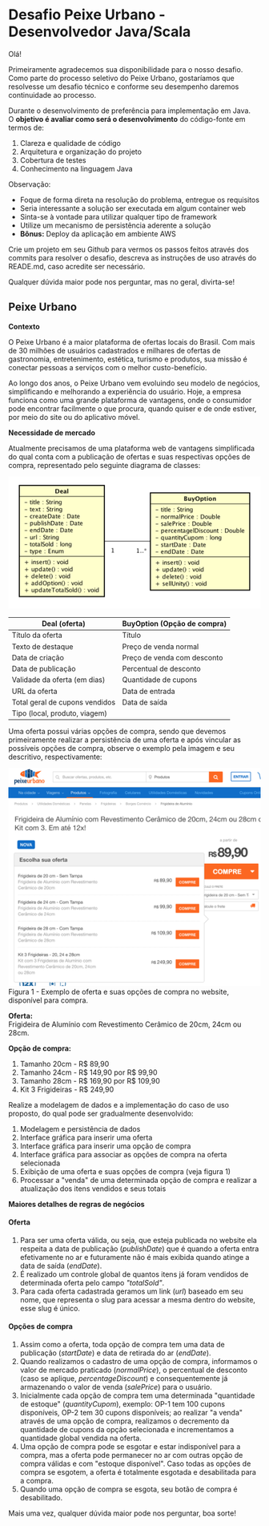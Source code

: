# Desafio Peixe Urbano - Desenvolvedor Java/Scala

Olá!

Primeiramente agradecemos sua disponibilidade para o nosso desafio.
Como parte do processo seletivo do Peixe Urbano, gostaríamos que resolvesse um desafio técnico e conforme seu desempenho daremos continuidade ao processo.

Durante o desenvolvimento de preferência para implementação em Java.<br>
O **objetivo é avaliar como será o desenvolvimento** do código-fonte em termos de:

1. Clareza e qualidade de código
2. Arquitetura e organização do projeto
3. Cobertura de testes
4. Conhecimento na linguagem Java

Observação:

- Foque de forma direta na resolução do problema, entregue os requisitos
- Seria interessante a solução ser executada em algum container web
- Sinta-se à vontade para utilizar qualquer tipo de framework
- Utilize um mecanismo de persistência aderente a solução
- **Bônus:** Deploy da aplicação em ambiente AWS

Crie um projeto em seu Github para vermos os passos feitos através dos commits para resolver o desafio, descreva as instruções de uso através do READE.md, caso acredite ser necessário.

Qualquer dúvida maior pode nos perguntar, mas no geral, divirta-se!

## Peixe Urbano

**Contexto**

O Peixe Urbano é a maior plataforma de ofertas locais do Brasil. Com mais de 30 milhões de usuários cadastrados e milhares de ofertas de gastronomia, entretenimento, estética, turismo e produtos, sua missão é conectar pessoas a serviços com o melhor custo-benefício. 

Ao longo dos anos, o Peixe Urbano vem evoluindo seu modelo de negócios, simplificando e melhorando a experiência do usuário. Hoje, a empresa funciona como uma grande plataforma de vantagens, onde o consumidor pode encontrar facilmente o que procura, quando quiser e de onde estiver, por meio do site ou do aplicativo móvel.

**Necessidade de mercado**

Atualmente precisamos de uma plataforma web de vantagens simplificada do qual conta com a publicação de ofertas e suas respectivas opções de compra, representado pelo seguinte diagrama de classes:

![alt text](./UML-Model.png) 

| Deal (oferta)  | BuyOption (Opção de compra)  |
|---|---|
| Título da oferta | Título  |
| Texto de destaque | Preço de venda normal  |
| Data de criação | Preço de venda com desconto  |
| Data de publicação | Percentual de desconto |
| Validade da oferta (em dias) | Quantidade de cupons |
| URL da oferta | Data de entrada |
| Total geral de cupons vendidos | Data de saída | 
| Tipo (local, produto, viagem) |  |


Uma oferta possui várias opções de compra, sendo que devemos primeiramente realizar a persistência de uma oferta e após vincular as possíveis opções de compra, observe o exemplo pela imagem e seu descritivo, respectivamente:

![alt text](./exemplo-oferta.png)
Figura 1 - Exemplo de oferta e suas opções de compra no website, disponível para compra.

**Oferta:**<br>
Frigideira de Alumínio com Revestimento Cerâmico de 20cm, 24cm ou 28cm.
 
**Opção de compra:**<br>
1. Tamanho 20cm - R$ 89,90
2. Tamanho 24cm - R$ 149,90 por R$ 99,90
3. Tamanho 28cm - R$ 169,90 por R$ 109,90
4. Kit 3 Frigideiras - R$ 249,90 

Realize a modelagem de dados e a implementação do caso de uso proposto, do qual pode ser gradualmente desenvolvido:

1. Modelagem e persistência de dados
2. Interface gráfica para inserir uma oferta
3. Interface gráfica para inserir uma opção de compra
4. Interface gráfica para associar as opções de compra na oferta selecionada
5. Exibição de uma oferta e suas opções de compra (veja figura 1)
6. Processar a "venda" de uma determinada opção de compra e realizar a atualização dos itens vendidos e seus totais

**Maiores detalhes de regras de negócios**

#### Oferta

1. Para ser uma oferta válida, ou seja, que esteja publicada no website ela respeita a data de publicação (_publishDate_) que é quando a oferta entra efetivamente no ar e futuramente não é mais exibida quando atinge a data de saída (_endDate_).
2. É realizado um controle global de quantos itens já foram vendidos de determinada oferta pelo campo _"totalSold"_.
3. Para cada oferta cadastrada geramos um link (_url_) baseado em seu nome, que representa o slug para acessar a mesma dentro do website, esse slug é único.

#### Opções de compra

1. Assim como a oferta, toda opção de compra tem uma data de publicação (_startDate_) e data de retirada do ar (_endDate_).
2. Quando realizamos o cadastro de uma opção de compra, informamos o valor de mercado praticado (_normalPrice_), o percentual de desconto (caso se aplique, _percentageDiscount_) e consequentemente já armazenando o valor de venda (_salePrice_) para o usuário.
3. Inicialmente cada opção de compra tem uma determinada "quantidade de estoque" (_quantityCupom_), exemplo: OP-1 tem 100 cupons disponíveis, OP-2 tem 30 cupons disponíveis; ao realizar "a venda" através de uma opção de compra, realizamos o decremento da quantidade de cupons da opção selecionada e incrementamos a quantidade global vendida na oferta.
4. Uma opção de compra pode se esgotar e estar indisponível para a compra, mas a oferta pode permanecer no ar com outras opção de compra válidas e com "estoque disponível". Caso todas as opções de compra se esgotem, a oferta é totalmente esgotada e desabilitada para a compra.
5. Quando uma opção de compra se esgota, seu botão de compra é desabilitado.

Mais uma vez, qualquer dúvida maior pode nos perguntar, boa sorte!